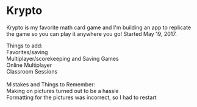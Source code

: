 # Krypto
Krypto is my favorite math card game and I'm building an app to replicate the game so you can play it anywhere you go!
Started May 19, 2017.

Things to add: <br />
Favorites/saving <br />
Multiplayer/scorekeeping and Saving Games <br />
Online Multiplayer <br />
Classroom Sessions <br />
<br />
Mistakes and Things to Remember: <br />
Making on pictures turned out to be a hassle <br />
Formatting for the pictures was incorrect, so I had to restart <br />
